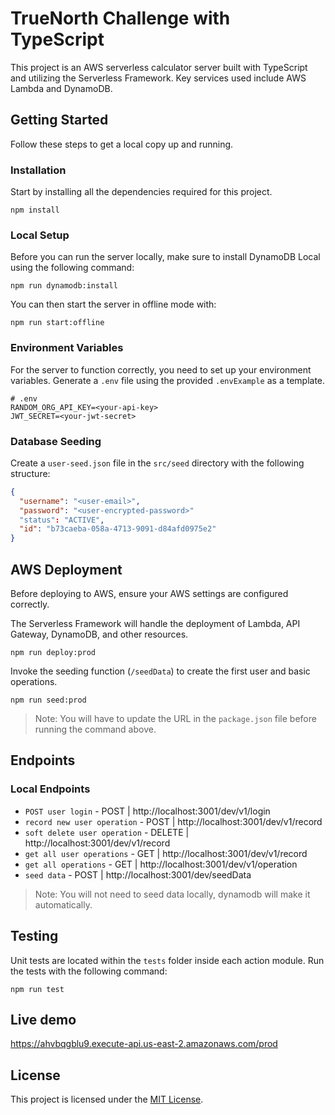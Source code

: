 # TrueNorth Challenge with TypeScript

This project is an AWS serverless calculator server built with TypeScript and utilizing the Serverless Framework. Key services used include AWS Lambda and DynamoDB.

## Getting Started

Follow these steps to get a local copy up and running.

### Installation

Start by installing all the dependencies required for this project.

```shell
npm install
```

### Local Setup

Before you can run the server locally, make sure to install DynamoDB Local using the following command:

```shell
npm run dynamodb:install
```

You can then start the server in offline mode with:

```shell
npm run start:offline
```

### Environment Variables

For the server to function correctly, you need to set up your environment variables. Generate a `.env` file using the provided `.envExample` as a template.

```shell
# .env
RANDOM_ORG_API_KEY=<your-api-key>
JWT_SECRET=<your-jwt-secret>
```

### Database Seeding

Create a `user-seed.json` file in the `src/seed` directory with the following structure:

```json
{
  "username": "<user-email>",
  "password": "<user-encrypted-password>"
  "status": "ACTIVE",
  "id": "b73caeba-058a-4713-9091-d84afd0975e2"
}
```

## AWS Deployment

Before deploying to AWS, ensure your AWS settings are configured correctly.

The Serverless Framework will handle the deployment of Lambda, API Gateway, DynamoDB, and other resources.

```shell
npm run deploy:prod
```

Invoke the seeding function (`/seedData`) to create the first user and basic operations.

```shell
npm run seed:prod
```

> Note: You will have to update the URL in the `package.json` file before running the command above.

## Endpoints

### Local Endpoints

- `POST user login` - POST | http://localhost:3001/dev/v1/login
- `record new user operation` - POST | http://localhost:3001/dev/v1/record 
- `soft delete user operation` - DELETE | http://localhost:3001/dev/v1/record
- `get all user operations` - GET | http://localhost:3001/dev/v1/record
- `get all operations` - GET | http://localhost:3001/dev/v1/operation
- `seed data` - POST | http://localhost:3001/dev/seedData 

> Note: You will not need to seed data locally, dynamodb will make it automatically.

## Testing

Unit tests are located within the `tests` folder inside each action module. Run the tests with the following command:

```shell
npm run test
```

## Live demo

https://ahvbqgblu9.execute-api.us-east-2.amazonaws.com/prod

## License

This project is licensed under the [MIT License](LICENSE.md).


